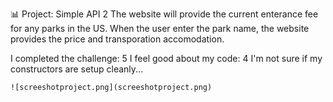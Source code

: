  📊 Project: Simple API 2
The website will provide the current enterance fee for any parks in the US. When the user enter the park name, the website provides the price and transporation accomodation.

I completed the challenge: 5
I feel good about my code: 4
I'm not sure if my constructors are setup cleanly...
```
![screeshotproject.png](screeshotproject.png)

